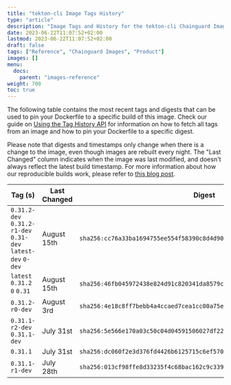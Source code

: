 ```yaml
---
title: "tekton-cli Image Tags History"
type: "article"
description: "Image Tags and History for the tekton-cli Chainguard Image"
date: 2023-06-22T11:07:52+02:00
lastmod: 2023-06-22T11:07:52+02:00
draft: false
tags: ["Reference", "Chainguard Images", "Product"]
images: []
menu:
  docs:
    parent: "images-reference"
weight: 700
toc: true
---
```


The following table contains the most recent tags and digests that can be used to pin your Dockerfile to a specific build of this image. Check our guide on [Using the Tag History API](/chainguard/chainguard-images/using-the-tag-history-api/) for information on how to fetch all tags from an image and how to pin your Dockerfile to a specific digest.

Please note that digests and timestamps only change when there is a change to the image, even though images are rebuilt every night. The "Last Changed" column indicates when the image was last modified, and doesn't always reflect the latest build timestamp. For more information about how our reproducible builds work, please refer to [this blog post](https://www.chainguard.dev/unchained/reproducing-chainguards-reproducible-image-builds).

| Tag (s)                                                       | Last Changed | Digest                                                                    |
|---------------------------------------------------------------|--------------|---------------------------------------------------------------------------|
|  `0.31.2-dev` `0.31.2-r1-dev` `0.31-dev` `latest-dev` `0-dev` | August 15th  | `sha256:cc76a33ba1694755ee554f58390c8d4d90ceeccffb2608edc1061a649f7edbdb` |
|  `latest` `0.31.2` `0` `0.31`                                 | August 15th  | `sha256:46fb045972438e824d91c820341da8579c672f5fd2b3a2b416ba41eb257d5e10` |
|  `0.31.2-r0-dev`                                              | August 3rd   | `sha256:4e18c8ff7bebb4a4ccaed7cea1cc00a75e52a27766ac354ee2a20fc6102170ae` |
|  `0.31.1-r2-dev` `0.31.1-dev`                                 | July 31st    | `sha256:5e566e170a03c50c04d04591506027df22703665852cb15c972770f9fdc7a1ff` |
|  `0.31.1`                                                     | July 31st    | `sha256:dc060f2e3d376fd4426b6125715c6ef570cf993d061b30f55e58d1993249158e` |
|  `0.31.1-r1-dev`                                              | July 28th    | `sha256:013cf98ffe8d33235f4c68bac162c9c339c4999cadcadc205645603bd2c6b8cb` |
